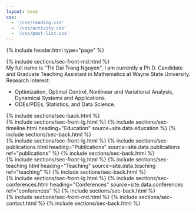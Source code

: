 ```yaml
---
layout: base
css:
  - '/css/reading.css'
  - '/css/activity.css'
  - '/css/post-list.css'
---
```


{% include header.html type="page" %}

<!-- intro -->
<section class="alt-color">
  {% include sections/sec-front-md.html %}
  <div class="me-description">
  My full name is "Thi Dai Trang Nguyen", I am currently a Ph.D. Candidate and Graduate Teaching Assistant in Mathematics at Wayne State University.
  </div>
  <div class="me-description">
    Research interest:
    <ul>
      <li>Optimization, Optimal Control, Nonlinear and Variational Analysis, Dynamical Systems and Applications.</li>
      <li>ODEs/PDEs, Statistics, and Data Science.</li>
    </ul>
  </div>
  {% include sections/sec-back.html %}
</section>

<!-- education -->
<section class="alt-color">
  {% include sections/sec-front-lg.html %}
  {% include sections/sec-timeline.html
    heading="Education"
    source=site.data.education
  %}
  {% include sections/sec-back.html %}
</section>

<!-- publications -->
<section class="alt-color">
  {% include sections/sec-front-lg.html %}
  {% include sections/sec-publications.html
    heading="Publications"
    source=site.data.publications
    ref="publications"
  %}
  {% include sections/sec-back.html %}
</section>

<!-- teaching -->
<section class="alt-color">
  {% include sections/sec-front-lg.html %}
  {% include sections/sec-teaching.html
    heading="Teaching"
    source=site.data.teaching
    ref="teaching" %}
  {% include sections/sec-back.html %}
</section>

<!-- conferences -->
<!-- <section class="alt-color">
  {% include sections/sec-front-lg.html %}
  {% include sections/sec-teaching.html
    heading="Conferences"
    source=site.data.conferences2
    ref="conferences"
  %}
  {% include sections/sec-back.html %}
</section> -->

<!-- conferences -->
<section class="alt-color">
  {% include sections/sec-front-lg.html %}
  {% include sections/sec-conferences.html
    heading="Conferences"
    source=site.data.conferences
    ref="conferences"
  %}
  {% include sections/sec-back.html %}
</section>

<!-- contact -->
<section class="alt-color">
  {% include sections/sec-front-md.html %}
  {% include sections/sec-contact.html %}
  {% include sections/sec-back.html %}
</section>
